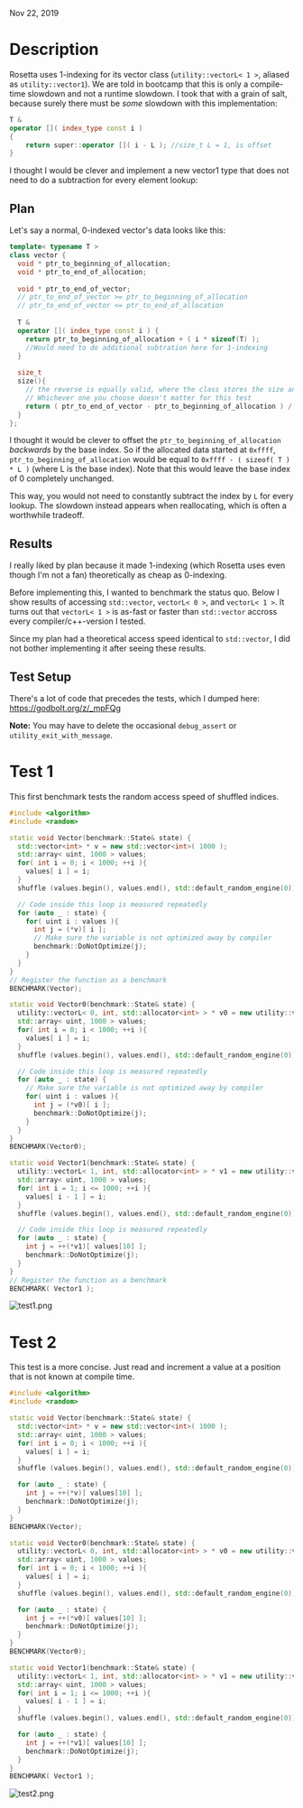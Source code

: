 Nov 22, 2019

# Description

Rosetta uses 1-indexing for its vector class
(`utility::vectorL< 1 >`, aliased as `utility::vector1`).
We are told in bootcamp that this is only a compile-time slowdown and not a runtime slowdown.
I took that with a grain of salt, because surely there must be _some_ slowdown with this implementation:

```c++
T &
operator []( index_type const i )
{
	return super::operator []( i - L ); //size_t L = 1, is offset
}
```

I thought I would be clever and implement a new vector1 type that does not need to do a subtraction for every element lookup:

## Plan

Let's say a normal, 0-indexed vector's data looks like this:
```c++
template< typename T >
class vector {
  void * ptr_to_beginning_of_allocation;
  void * ptr_to_end_of_allocation;
  
  void * ptr_to_end_of_vector;
  // ptr_to_end_of_vector >= ptr_to_beginning_of_allocation
  // ptr_to_end_of_vector <= ptr_to_end_of_allocation
  
  T &
  operator []( index_type const i ) {
    return ptr_to_beginning_of_allocation + ( i * sizeof(T) );
    //Would need to do additional subtration here for 1-indexing
  }
  
  size_t
  size(){
    // the reverse is equally valid, where the class stores the size and calculates the ptr_to_end_of_vector on the fly
    // Whichever one you choose doesn't matter for this test
    return ( ptr_to_end_of_vector - ptr_to_beginning_of_allocation ) / sizeof( T );
  }
};
```

I thought it would be clever to offset the `ptr_to_beginning_of_allocation` _backwards_ by the base index.
So if the allocated data started at `0xffff`,
`ptr_to_beginning_of_allocation` would be equal to `0xffff - ( sizeof( T ) * L )` (where L is the base index).
Note that this would leave the base index of 0 completely unchanged.

This way, you would not need to constantly subtract the index by `L` for every lookup.
The slowdown instead appears when reallocating, which is often a worthwhile tradeoff.

## Results

I really liked by plan because it made 1-indexing
(which Rosetta uses even though I'm not a fan)
theoretically as cheap as 0-indexing.

Before implementing this, I wanted to benchmark the status quo.
Below I show results of accessing `std::vector`, `vectorL< 0 >`, and `vectorL< 1 >`.
It turns out that `vectorL< 1 >` is as-fast or faster than `std::vector` accross every compiler/c++-version I tested.

Since my plan had a theoretical access speed identical to `std::vector`,
I did not bother implementing it after seeing these results.

## Test Setup

There's a lot of code that precedes the tests, which I dumped here: https://godbolt.org/z/_mpFQg

**Note:** You may have to delete the occasional `debug_assert` or `utility_exit_with_message`.

# Test 1

This first benchmark tests the random access speed of shuffled indices.

```c++
#include <algorithm>
#include <random>

static void Vector(benchmark::State& state) {
  std::vector<int> * v = new std::vector<int>( 1000 );
  std::array< uint, 1000 > values;
  for( int i = 0; i < 1000; ++i ){
    values[ i ] = i;
  }
  shuffle (values.begin(), values.end(), std::default_random_engine(0));

  // Code inside this loop is measured repeatedly
  for (auto _ : state) {  
    for( uint i : values ){
      int j = (*v)[ i ];
      // Make sure the variable is not optimized away by compiler
      benchmark::DoNotOptimize(j);
    }
  }
}
// Register the function as a benchmark
BENCHMARK(Vector);

static void Vector0(benchmark::State& state) {
  utility::vectorL< 0, int, std::allocator<int> > * v0 = new utility::vectorL< 0, int, std::allocator<int> >( 1000 );
  std::array< uint, 1000 > values;
  for( int i = 0; i < 1000; ++i ){
    values[ i ] = i;
  }
  shuffle (values.begin(), values.end(), std::default_random_engine(0));

  // Code inside this loop is measured repeatedly
  for (auto _ : state) {
    // Make sure the variable is not optimized away by compiler
    for( uint i : values ){
      int j = (*v0)[ i ];
      benchmark::DoNotOptimize(j);
    }
  }
}
BENCHMARK(Vector0);

static void Vector1(benchmark::State& state) {
  utility::vectorL< 1, int, std::allocator<int> > * v1 = new utility::vectorL< 1, int, std::allocator<int> >( 1000 );
  std::array< uint, 1000 > values;
  for( int i = 1; i <= 1000; ++i ){
    values[ i - 1 ] = i;
  }
  shuffle (values.begin(), values.end(), std::default_random_engine(0));

  // Code inside this loop is measured repeatedly
  for (auto _ : state) {
    int j = ++(*v1)[ values[10] ];
    benchmark::DoNotOptimize(j);
  }
}
// Register the function as a benchmark
BENCHMARK( Vector1 );
```

![test1.png](test1.png)

# Test 2

This test is a more concise. Just read and increment a value at a position that is not known at compile time.

```c++
#include <algorithm>
#include <random>

static void Vector(benchmark::State& state) {
  std::vector<int> * v = new std::vector<int>( 1000 );
  std::array< uint, 1000 > values;
  for( int i = 0; i < 1000; ++i ){
    values[ i ] = i;
  }
  shuffle (values.begin(), values.end(), std::default_random_engine(0));

  for (auto _ : state) {
    int j = ++(*v)[ values[10] ];
    benchmark::DoNotOptimize(j);
  }
}
BENCHMARK(Vector);

static void Vector0(benchmark::State& state) {
  utility::vectorL< 0, int, std::allocator<int> > * v0 = new utility::vectorL< 0, int, std::allocator<int> >( 1000 );
  std::array< uint, 1000 > values;
  for( int i = 0; i < 1000; ++i ){
    values[ i ] = i;
  }
  shuffle (values.begin(), values.end(), std::default_random_engine(0));

  for (auto _ : state) {
    int j = ++(*v0)[ values[10] ];
    benchmark::DoNotOptimize(j);
  }
}
BENCHMARK(Vector0);

static void Vector1(benchmark::State& state) {
  utility::vectorL< 1, int, std::allocator<int> > * v1 = new utility::vectorL< 1, int, std::allocator<int> >( 1000 );
  std::array< uint, 1000 > values;
  for( int i = 1; i <= 1000; ++i ){
    values[ i - 1 ] = i;
  }
  shuffle (values.begin(), values.end(), std::default_random_engine(0));

  for (auto _ : state) {
    int j = ++(*v1)[ values[10] ];
    benchmark::DoNotOptimize(j);
  }
}
BENCHMARK( Vector1 );

```

![test2.png](test2.png)
